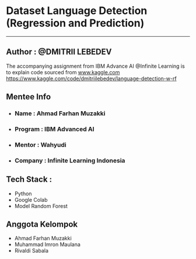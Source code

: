# Dataset Language Detection (Regression and Prediction)
-----------------------------------------------
## Author : @DMITRII LEBEDEV
The accompanying assignment from IBM Advance AI @Infinite Learning is to explain code sourced from www.kaggle.com
https://www.kaggle.com/code/dmitriilebedev/language-detection-w-rf
## Mentee Info

- ### Name : Ahmad Farhan Muzakki
- ### Program : IBM Advanced AI 
- ### Mentor : Wahyudi
- ### Company : Infinite Learning Indonesia

## Tech Stack :
- Python
- Google Colab
- Model Random Forest

## Anggota Kelompok
- Ahmad Farhan Muzakki
- Muhammad Imron Maulana
- Rivaldi Sabala

